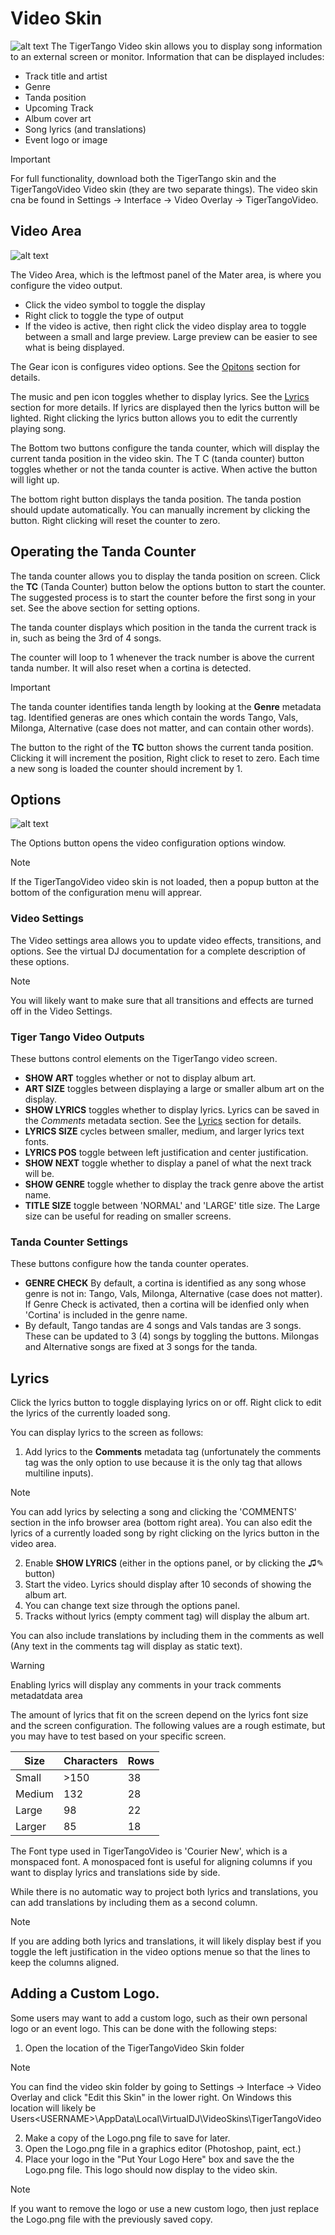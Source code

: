 
# Video Skin
![alt text](../images/VideoDisplayExample.png)
The TigerTango Video skin allows you to display song information to an external screen or monitor. Information that can be displayed includes:

* Track title and artist
* Genre
* Tanda position
* Upcoming Track
* Album cover art
* Song lyrics (and translations)
* Event logo or image

> [!IMPORTANT]
> For full functionality, download both the TigerTango skin and the TigerTangoVideo Video skin (they are two separate things). The video skin cna be found in Settings -> Interface -> Video Overlay -> TigerTangoVideo.


## Video Area
![alt text](../images/VideoDisplayArea.png)

The Video Area, which is the leftmost panel of the Mater area, is where you configure the video output. 

* Click the video symbol to toggle the display
* Right click to toggle the type of output
* If the video is active, then right click the video display area to toggle between a small and large preview. Large preview can be easier to see what is being displayed.

The Gear icon is configures video options. See the [Opitons](#options) section for details.

The music and pen icon toggles whether to display lyrics. See the [Lyrics](#lyrics) section for more details. If lyrics are displayed then the lyrics button will be lighted. Right clicking the lyrics button allows you to edit the currently playing song. 

The Bottom two buttons configure the tanda counter, which will display the current tanda position in the video skin. The T C (tanda counter) button toggles whether or not the tanda counter is active. When active the button will light up. 

The bottom right button displays the tanda position. The tanda postion should update automatically. You can manually increment by clicking the button. Right clicking will reset the counter to zero. 

## Operating the Tanda Counter
The tanda counter allows you to display the tanda position on screen. Click the **TC** (Tanda Counter) button below the options button to start the counter. The suggested process is to start the counter before the first song in your set. See the above section for setting options.

The tanda counter displays which position in the tanda the current track is in, such as being the 3rd of 4 songs.

The counter will loop to 1 whenever the track number is above the current tanda number. It will also reset when a cortina is detected.

> [!IMPORTANT]
> The tanda counter identifies tanda length by looking at the **Genre** metadata tag. Identified generas are ones which contain the words Tango, Vals, Milonga, Alternative (case does not matter, and can contain other words).

The button to the right of the **TC** button shows the current tanda position. Clicking it will increment the position, Right click to reset to zero. Each time a new song is loaded the counter should increment by 1.

## Options
![alt text](../images/VideoConfigurationOptions.png)


The Options button opens the video configuration options window. 

> [!NOTE]
> If the TigerTangoVideo video skin is not loaded, then a popup button at the bottom of the configuration menu will apprear.

### Video Settings
The Video settings area allows you to update video effects, transitions, and options. See the virtual DJ documentation for a complete description of these  options.

>[!NOTE]
>You will likely want to make sure that all transitions and effects are turned off in the Video Settings. 

### Tiger Tango Video Outputs
These buttons control elements on the TigerTango video screen.

* **SHOW ART** toggles whether or not to display album art.
* **ART SIZE** toggles between displaying a large or smaller album art on the display.
* **SHOW LYRICS** toggles whether to display lyrics. Lyrics can be saved in the *Comments* metadata section. See the [Lyrics](#lyrics) section for details.
* **LYRICS SIZE** cycles between smaller, medium, and larger lyrics text fonts.
* **LYRICS POS** toggle between left justification and center justification.
* **SHOW NEXT** toggle whether to display a panel of what the next track will be.
* **SHOW GENRE** toggle whether to display the track genre above the artist name.
* **TITLE SIZE** toggle between 'NORMAL' and 'LARGE' title size. The Large size can be useful for reading on smaller screens. 
  
### Tanda Counter Settings
These buttons configure how the tanda counter operates. 

* **GENRE CHECK** By default, a cortina is identified as any song whose genre is not in: Tango, Vals, Milonga, Alternative (case does not matter). If Genre Check is activated, then a cortina will be idenfied only when 'Cortina' is included in the genre name.
* By default, Tango tandas are 4 songs and Vals tandas are 3 songs. These can be updated to 3 (4) songs by toggling the buttons. Milongas and Alternative songs are fixed at 3 songs for the tanda.

## Lyrics
Click the lyrics button to toggle displaying lyrics on or off. Right click to edit the lyrics of the currently loaded song.

You can display lyrics to the screen as follows:
1. Add lyrics to the **Comments** metadata tag (unfortunately the comments tag was the only option to use because it is the only tag that allows multiline inputs).
> [!NOTE]
> You can add lyrics by selecting a song and clicking the 'COMMENTS' section in the info browser area (bottom right area).
> You can also edit the lyrics of a currently loaded song by right clicking on the lyrics button in the video area.
2. Enable **SHOW LYRICS** (either in the options panel, or by clicking the ♫✎ button)
3. Start the video. Lyrics should display after 10 seconds of showing the album art.
4. You can change text size through the options panel.
5. Tracks without lyrics (empty comment tag) will display the album art.

You can also include translations by including them in the comments as well (Any text in the comments tag will display as static text).

> [!WARNING]
> Enabling lyrics will display any comments in your track comments metadatdata area

The amount of lyrics that fit on the screen depend on the lyrics font size and the screen configuration. The following values are a rough estimate, but you may have to test based on your specific screen. 

Size | Characters | Rows
-----|-----|-----|
Small | >150 | 38 |
Medium | 132 | 28 | 
Large | 98 | 22 |
Larger | 85 | 18 | 

The Font type used in TigerTangoVideo is 'Courier New', which is a monspaced font. A monospaced font is useful for aligning columns if you want to display lyrics and translations side by side. 

While there is no automatic way to project both lyrics and translations, you can add translations by including them as a second column. 

> [!NOTE]
> If you are adding both lyrics and translations, it will likely display best if you toggle the left justification in the video options menue so that the lines to keep the columns aligned.

## Adding a Custom Logo. 
Some users may want to add a custom logo, such as their own personal logo or an event logo. This can be done with the following steps: 
1. Open the location of the TigerTangoVideo Skin folder
> [!NOTE]
> You can find the video skin folder by going to Settings -> Interface -> Video Overlay and click "Edit this Skin" in the lower right. On Windows this location will likely be Users\<USERNAME>\AppData\Local\VirtualDJ\VideoSkins\TigerTangoVideo  

2. Make a copy of the Logo.png file to save for later. 
3. Open the Logo.png file in a graphics editor (Photoshop, paint, ect.) 
4. Place your logo in the "Put Your Logo Here" box and save the the Logo.png file. 
This logo should now display to the video skin. 

> [!NOTE] 
> If you want to remove the logo or use a new custom logo, then just replace the Logo.png file with the previously saved copy. 